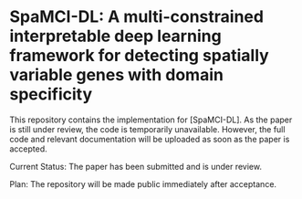 # SpaMCI-DL: A multi-constrained interpretable deep learning framework for detecting spatially variable genes with domain specificity

This repository contains the implementation for [SpaMCI-DL]. As the paper is still under review, the code is temporarily unavailable. However, the full code and relevant documentation will be uploaded as soon as the paper is accepted.

Current Status: The paper has been submitted and is under review.

Plan: The repository will be made public immediately after acceptance.
